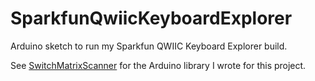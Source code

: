# SparkfunQwiicKeyboardExplorer

Arduino sketch to run my Sparkfun QWIIC Keyboard Explorer build.

See [SwitchMatrixScanner](https://github.com/thirtytwobits/SwitchMatrixScanner) for the
Arduino library I wrote for this project.
